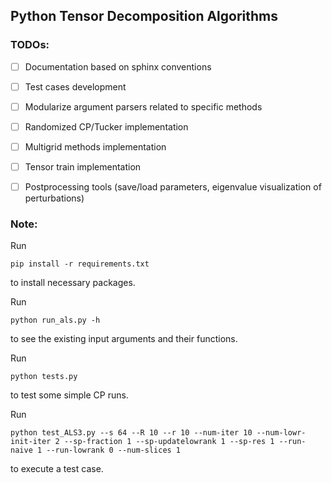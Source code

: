 ## Python Tensor Decomposition Algorithms

### TODOs:

- [ ] Documentation based on sphinx conventions

- [ ] Test cases development

- [ ] Modularize argument parsers related to specific methods

- [ ] Randomized CP/Tucker implementation

- [ ] Multigrid methods implementation

- [ ] Tensor train implementation

- [ ] Postprocessing tools (save/load parameters, eigenvalue visualization of perturbations)



### Note:

Run
```
pip install -r requirements.txt
```
to install necessary packages. 

Run 

```
python run_als.py -h
```
to see the existing input arguments and their functions.

Run 

```
python tests.py
```
to test some simple CP runs.


Run 

```
python test_ALS3.py --s 64 --R 10 --r 10 --num-iter 10 --num-lowr-init-iter 2 --sp-fraction 1 --sp-updatelowrank 1 --sp-res 1 --run-naive 1 --run-lowrank 0 --num-slices 1
```
to execute a test case. 
